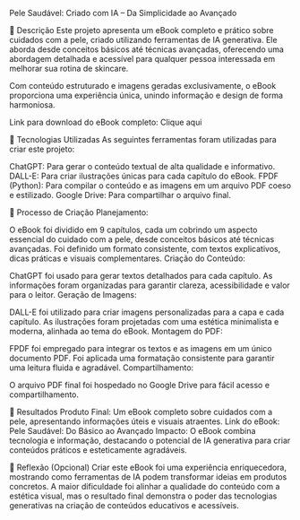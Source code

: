 Pele Saudável: Criado com IA – Da Simplicidade ao Avançado

📒 Descrição
Este projeto apresenta um eBook completo e prático sobre cuidados com a pele, criado utilizando ferramentas de IA generativa. Ele aborda desde conceitos básicos até técnicas avançadas, oferecendo uma abordagem detalhada e acessível para qualquer pessoa interessada em melhorar sua rotina de skincare.

Com conteúdo estruturado e imagens geradas exclusivamente, o eBook proporciona uma experiência única, unindo informação e design de forma harmoniosa.

Link para download do eBook completo: Clique aqui

🤖 Tecnologias Utilizadas
As seguintes ferramentas foram utilizadas para criar este projeto:

ChatGPT: Para gerar o conteúdo textual de alta qualidade e informativo.
DALL-E: Para criar ilustrações únicas para cada capítulo do eBook.
FPDF (Python): Para compilar o conteúdo e as imagens em um arquivo PDF coeso e estilizado.
Google Drive: Para compartilhar o arquivo final.

🧐 Processo de Criação
Planejamento:

O eBook foi dividido em 9 capítulos, cada um cobrindo um aspecto essencial do cuidado com a pele, desde conceitos básicos até técnicas avançadas.
Foi definido um formato consistente, com textos explicativos, dicas práticas e visuais complementares.
Criação do Conteúdo:

ChatGPT foi usado para gerar textos detalhados para cada capítulo.
As informações foram organizadas para garantir clareza, acessibilidade e valor para o leitor.
Geração de Imagens:

DALL-E foi utilizado para criar imagens personalizadas para a capa e cada capítulo.
As ilustrações foram projetadas com uma estética minimalista e moderna, alinhada ao tema do eBook.
Montagem do PDF:

FPDF foi empregado para integrar os textos e as imagens em um único documento PDF.
Foi aplicada uma formatação consistente para garantir uma leitura fluida e agradável.
Compartilhamento:

O arquivo PDF final foi hospedado no Google Drive para fácil acesso e compartilhamento.

🚀 Resultados
Produto Final: Um eBook completo sobre cuidados com a pele, apresentando informações úteis e visuais atraentes.
Link do eBook: Pele Saudável: Do Básico ao Avançado
Impacto: O eBook combina tecnologia e informação, destacando o potencial de IA generativa para criar conteúdos práticos e esteticamente agradáveis.

💭 Reflexão (Opcional)
Criar este eBook foi uma experiência enriquecedora, mostrando como ferramentas de IA podem transformar ideias em produtos concretos. A maior dificuldade foi alinhar a qualidade do conteúdo com a estética visual, mas o resultado final demonstra o poder das tecnologias generativas na criação de conteúdos educativos e acessíveis.
